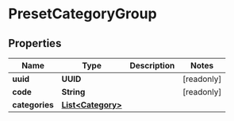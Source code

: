 

# PresetCategoryGroup


## Properties

Name | Type | Description | Notes
------------ | ------------- | ------------- | -------------
**uuid** | **UUID** |  |  [readonly]
**code** | **String** |  |  [readonly]
**categories** | [**List&lt;Category&gt;**](Category.md) |  | 



